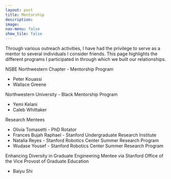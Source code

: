 ```yaml
---
layout: post
title: Mentorship
description: 
image: 
nav-menu: false
show_tile: false
---
```



Through various outreach activities, I have had the privilege to serve as a mentor to several individuals I consider friends. This page highlights the different programs I participated in through which we built our relationships.

<!-- Two -->
<!--section id="two" class="spotlights">
	<section>
		<a>
			<img src="{% link assets/images/charm_outreach1.jpg %}" alt="" data-position="center center" />
		</a>
		<div class="content">
			<div class="inner">
				<header class="major">
					<h3>NSBE Northwestern Chapter - Mentorship Program</h3>
				</header>
				<p>
                - Peter Kouassi
                - Wallace Greene
                </p>
			</div>
		</div>
	</section>
    <section>
		<a>
			<img src="{% link assets/images/charm_outreach1.jpg %}" alt="" data-position="center center" />
		</a>
		<div class="content">
			<div class="inner">
				<header class="major">
					<h3>Black Mentorship Program at Northwestern University Program</h3>
				</header>
				<p>
                - Yemi Kelani
                - Caleb Whittaker
                </p>
			</div>
		</div>
	</section-->




NSBE Northwestern Chapter - Mentorship Program
- Peter Kouassi
- Wallace Greene

Northwestern University - Black Mentorship Program
- Yemi Kelani
- Caleb Whittaker

Research Mentees
- Olivia Tomasetti - PhD Rotator
- Frances Bujah Raphael - Stanford Undergraduate Research Institute
- Natalia Reyes - Stanford Robotics Center Summer Research Program
- Wudase Yousef - Stanford Robotics Center Summer Research Program

Enhancing Diversity in Graduate Engineering Mentee via Stanford Office of the Vice Provost of Graduate Education
- Baiyu Shi



